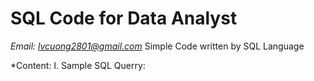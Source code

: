 # SQL Code for Data Analyst
*Email: lvcuong2801@gmail.com*
Simple Code written by SQL Language

*Content:
I. Sample SQL Querry:

